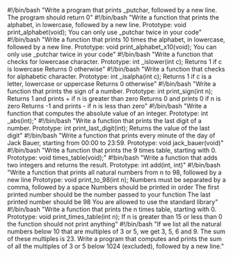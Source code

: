 #!/bin/bash
"Write a program that prints _putchar, followed by a new line.
The program should return 0"
#!/bin/bash
"Write a function that prints the alphabet, in lowercase, followed by a new line.
Prototype: void print_alphabet(void);
You can only use _putchar twice in your code"
#!/bin/bash
"Write a function that prints 10 times the alphabet, in lowercase, followed by a new line.
Prototype: void print_alphabet_x10(void);
You can only use _putchar twice in your code"
#!/bin/bash
"Write a function that checks for lowercase character.
Prototype: int _islower(int c);
Returns 1 if c is lowercase
Returns 0 otherwise"
#!/bin/bash
"Write a function that checks for alphabetic character.
Prototype: int _isalpha(int c);
Returns 1 if c is a letter, lowercase or uppercase
Returns 0 otherwise"
#!/bin/bash
"Write a function that prints the sign of a number.
Prototype: int print_sign(int n);
Returns 1 and prints + if n is greater than zero
Returns 0 and prints 0 if n is zero
Returns -1 and prints - if n is less than zero"
#!/bin/bash
"Write a function that computes the absolute value of an integer.
Prototype: int _abs(int);"
#!/bin/bash
"Write a function that prints the last digit of a number.
Prototype: int print_last_digit(int);
Returns the value of the last digit"
#!/bin/bash
"Write a function that prints every minute of the day of Jack Bauer, starting from 00:00 to 23:59.
Prototype: void jack_bauer(void)"
#!/bin/bash
"Write a function that prints the 9 times table, starting with 0.
Prototype: void times_table(void);"
#!bin/bash
"Write a function that adds two integers and returns the result.
Prototype: int add(int, int)"
#!/bin/bash
"Write a function that prints all natural numbers from n to 98, followed by a new line
Prototype: void print_to_98(int n);
Numbers must be separated by a comma, followed by a space
Numbers should be printed in order
The first printed number should be the number passed to your function
The last printed number should be 98
You are allowed to use the standard library"
#!/bin/bash
"Write a function that prints the n times table, starting with 0.
Prototype: void print_times_table(int n);
If n is greater than 15 or less than 0 the function should not print anything"
#!/bin/bash
"If we list all the natural numbers below 10 that are multiples of 3 or 5, we get 3, 5, 6 and 9. The sum of these multiples is 23. Write a program that computes and prints the sum of all the multiples of 3 or 5 below 1024 (excluded), followed by a new line."
